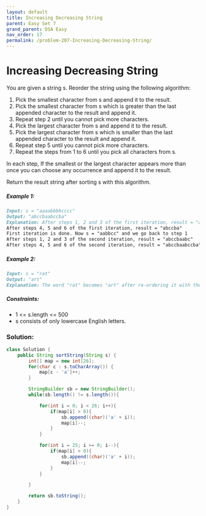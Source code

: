 ```yaml
---
layout: default
title: Increasing Decreasing String
parent: Easy Set 7
grand_parent: DSA Easy
nav_order: 17
permalink: /problem-207-Increasing-Decreasing-String/
---
```

# Increasing Decreasing String
You are given a string s. Reorder the string using the following algorithm:

1. Pick the smallest character from s and append it to the result.
2. Pick the smallest character from s which is greater than the last appended character to the result and append it.
3. Repeat step 2 until you cannot pick more characters.
4. Pick the largest character from s and append it to the result.
5. Pick the largest character from s which is smaller than the last appended character to the result and append it.
6. Repeat step 5 until you cannot pick more characters.
7. Repeat the steps from 1 to 6 until you pick all characters from s.

In each step, If the smallest or the largest character appears more than once you can choose any occurrence and append it to the result.

Return the result string after sorting s with this algorithm.

##### Example 1:
```markdown
Input: s = "aaaabbbbcccc"
Output: "abccbaabccba"
Explanation: After steps 1, 2 and 3 of the first iteration, result = "abc"
After steps 4, 5 and 6 of the first iteration, result = "abccba"
First iteration is done. Now s = "aabbcc" and we go back to step 1
After steps 1, 2 and 3 of the second iteration, result = "abccbaabc"
After steps 4, 5 and 6 of the second iteration, result = "abccbaabccba"
```
##### Example 2:
```markdown
Input: s = "rat"
Output: "art"
Explanation: The word "rat" becomes "art" after re-ordering it with the mentioned algorithm.
```
##### Constraints:
* 1 <= s.length <= 500
* s consists of only lowercase English letters.

### Solution:
```java
class Solution {
    public String sortString(String s) {
        int[] map = new int[26];
        for(char c : s.toCharArray()) {
            map[c - 'a']++;
        }

        StringBuilder sb = new StringBuilder();
        while(sb.length() != s.length()){

            for(int i = 0; i < 26; i++){
                if(map[i] > 0){
                    sb.append((char)('a' + i));
                    map[i]--;
                }
            }

            for(int i = 25; i >= 0; i--){
                if(map[i] > 0){
                    sb.append((char)('a' + i));
                    map[i]--;
                }
            }

        }

        return sb.toString();
    }
}
```
